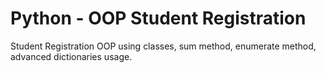 # Python - OOP Student Registration
Student Registration OOP using classes, sum method, enumerate method, advanced dictionaries usage. 
